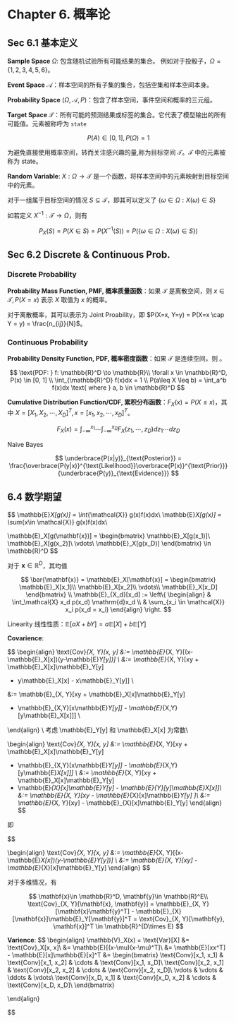 # Chapter 6. 概率论

## Sec 6.1 基本定义

**Sample Space** $\Omega$: 包含随机试验所有可能结果的集合。
例如对于投骰子，$\Omega = \{1, 2, 3, 4, 5, 6\}$。

**Event Space** $\mathcal{A}$：样本空间的所有子集的集合，包括空集和样本空间本身。

**Probability Space** $(\Omega, \mathcal{A}, P)$：包含了样本空间，事件空间和概率的三元组。



**Target Space** $\mathcal{T}$：所有可能的预测结果或标签的集合。它代表了模型输出的所有可能值。元素被称呼为 `state`

$$
P(A)\in [0, 1], P(\Omega) = 1
$$

为避免直接使用概率空间，转而关注感兴趣的量,称为目标空间 $\mathcal{T}$。$\mathcal{T}$ 中的元素被称为 state。

**Random Variable**: $X: \Omega \rightarrow \mathcal{T}$ 是一个函数，将样本空间中的元素映射到目标空间中的元素。

对于一组属于目标空间的情况 $S\subseteq \mathcal{T}$，即其可以定义了 $\{\omega \in \Omega: X(\omega)\in S\}$

如若定义 $X^{-1}: \mathcal{T} \to \Omega$，则有

$$
P_X(S) = P(X \in S) = P(X^{-1}(S)) = P(\{\omega \in \Omega: X(\omega)\in S\})
$$

## Sec 6.2 Discrete & Continuous Prob.

### Discrete Probability

**Probability Mass Function, PMF, 概率质量函数**：如果 $\mathcal{T}$ 是离散空间，则 $x\in \mathcal{T}, P(X= x)$ 表示 $X$ 取值为 $x$ 的概率。

对于离散概率，其可以表示为 Joint Proability，即 $P(X=x, Y=y) = P(X=x \cap Y = y) = \frac{n_{ij}}{N}$。

### Continuous Probability

**Probability Density Function, PDF, 概率密度函数**：如果 $\mathcal{T}$ 是连续空间，则 。


$$
\text{PDF: } f: \mathbb{R}^D \to \mathbb{R}\\
\forall x \in \mathbb{R}^D, P(x) \in [0, 1] \\
\int_{\mathbb{R}^D} f(x)dx = 1 \\
P(a\leq X \leq b) = \int_a^b f(x)dx \text{  where  } a, b \in \mathbb{R}^D
$$


**Cumulative Distribution Function/CDF, 累积分布函数**：$F_X(x) = P(X\leq x)$，其中 $X = [X_1, X_2, \cdots, X_D]^T, x = [x_1, x_2, \cdots, x_D]^T$。

$$
F_X(x) = \int_{-\infty}^{x_1}\cdots\int_{-\infty}^{x_D} F_X(z_1, \cdots, z_D)dz_1\cdots dz_D
$$

Naive Bayes

$$
\underbrace{P(x|y)}_{\text{Posterior}} = \frac{\overbrace{P(y|x)}^{\text{Likelihood}}\overbrace{P(x)}^{\text{Prior}}}{\underbrace{P(y)}_{\text{Evidence}}}
$$

## 6.4 数学期望

$$
\mathbb{E}_X[g(x)] = \int_{\mathcal{X}} g(x)f(x)dx\\
\mathbb{E}_X[g(x)] = \sum_{x\in \mathcal{X}} g(x)f(x)dx\\


\mathbb{E}_X[g(\mathbf{x})] = \begin{bmatrix}
\mathbb{E}_X[g(x_1)]\\
\mathbb{E}_X[g(x_2)]\\
\vdots\\
\mathbb{E}_X[g(x_D)]
\end{bmatrix}
\in \mathbb{R}^D
$$

对于 $\mathbf{x} \in \mathbb{R}^D$，其均值

$$
\bar{\mathbf{x}} = 
\mathbb{E}_X[\mathbf{x}] = \begin{bmatrix}
\mathbb{E}_X[x_1]\\
\mathbb{E}_X[x_2]\\
\vdots\\
\mathbb{E}_X[x_D]
\end{bmatrix}
\\
\mathbb{E}_{X_d}[x_d] := \left\{
\begin{align}
& \int_\mathcal{X} x_d p(x_d) \mathrm{d}x_d \\
& \sum_{x_i \in \mathcal{X}} x_i p(x_d = x_i)
\end{align}
\right.
$$

Linearity 线性性质：$\mathbb{E}[aX + bY] = a\mathbb{E}[X] + b\mathbb{E}[Y]$

**Covarience**: 

$$
\begin{align}
\text{Cov}_{X, Y}[x, y] &:= \mathbb{E}_{X, Y}[(x-\mathbb{E}_X[x])(y-\mathbb{E}_Y[y])] \\
&:= \mathbb{E}_{X, Y}[xy + \mathbb{E}_X[x]\mathbb{E}_Y[y]
- y\mathbb{E}_X[x]  - x\mathbb{E}_Y[y]] \\

&:= \mathbb{E}_{X, Y}[xy + \mathbb{E}_X[x]\mathbb{E}_Y[y]
- \mathbb{E}_{X,Y}[x\mathbb{E}_Y[y]] - \mathbb{E}_{X,Y}[y\mathbb{E}_X[x]]] \\

\end{align}
\\
考虑 \mathbb{E}_Y[y] 和 \mathbb{E}_X[x] 为常数\\

\begin{align}
\text{Cov}_{X, Y}[x, y] 
&:= \mathbb{E}_{X, Y}[xy + \mathbb{E}_X[x]\mathbb{E}_Y[y]
- \mathbb{E}_{X,Y}[x\mathbb{E}_Y[y]] - \mathbb{E}_{X,Y}[y\mathbb{E}_X[x]]] \\
&:= \mathbb{E}_{X, Y}[xy + \mathbb{E}_X[x]\mathbb{E}_Y[y]
- \mathbb{E}_{X}[x]\mathbb{E}_Y[y] - \mathbb{E}_{Y}[y]\mathbb{E}_X[x]]\\
&:= \mathbb{E}_{X, Y}[xy - \mathbb{E}_{X}[x]\mathbb{E}_Y[y] ]\\
&:= \mathbb{E}_{X, Y}[xy] - \mathbb{E}_{X}[x]\mathbb{E}_Y[y]
\end{align}
$$

即

$$

\begin{align}
\text{Cov}_{X, Y}[x, y] &:= \mathbb{E}_{X, Y}[(x-\mathbb{E}_X[x])(y-\mathbb{E}_Y[y])] \\
&:= \mathbb{E}_{X, Y}[xy] - \mathbb{E}_{X}[x]\mathbb{E}_Y[y]
\end{align}
$$

对于多维情况，有

$$
\mathbf{x}\in \mathbb{R}^D, \mathbf{y}\in \mathbb{R}^E\\
\text{Cov}_{X, Y}[\mathbf{x}, \mathbf{y}] = \mathbb{E}_{X, Y}[\mathbf{x}\mathbf{y}^T] - \mathbb{E}_{X}[\mathbf{x}]\mathbb{E}_Y[\mathbf{y}]^T = \text{Cov}_{X, Y}[\mathbf{y}, \mathbf{x}]^T \in \mathbb{R}^{D\times E}
$$

**Varience**: 
$$
\begin{align}
\mathbb{V}_X(x) = \text{Var}[X] &= \text{Cov}_X[x, x]\\
&= \mathbb{E}[(x-\mu)(x-\mu)^T]\\
&= \mathbb{E}[xx^T] - \mathbb{E}[x]\mathbb{E}[x]^T
&=
\begin{bmatrix}
    \text{Conv}[x_1, x_1] & \text{Conv}[x_1, x_2] & \cdots & \text{Conv}[x_1, x_D]\\
    \text{Conv}[x_2, x_1] & \text{Conv}[x_2, x_2] & \cdots & \text{Conv}[x_2, x_D]\\
    \vdots & \vdots & \ddots & \vdots\\
    \text{Conv}[x_D, x_1] & \text{Conv}[x_D, x_2] & \cdots & \text{Conv}[x_D, x_D]\\
\end{bmatrix}

\end{align}

$$